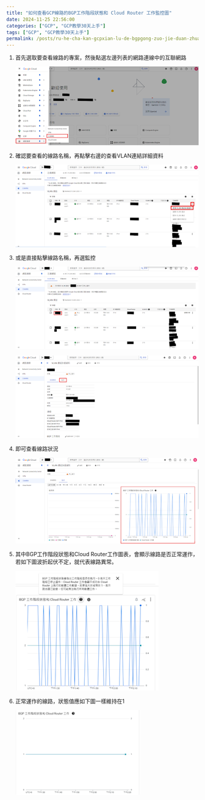 ```yaml
---
title: "如何查看GCP線路的BGP工作階段狀態和 Cloud Router 工作監控圖"
date: 2024-11-25 22:56:00
categories: ["GCP", "GCP教學30天上手"]
tags: ["GCP", "GCP教學30天上手"]
permalink: /posts/ru-he-cha-kan-gcpxian-lu-de-bgpgong-zuo-jie-duan-zhuang-tai-he-cloud-router-gong-zuo-jian-kong-tu/
---
```

1. 首先選取要查看線路的專案，然後點選左邊列表的網路連線中的互聯網路

   [![](/assets/images/image001.png)](https://blogger.googleusercontent.com/img/b/R29vZ2xl/AVvXsEj16XpR93qJSyFb7wil27jUkDly8TpyXxtDqtS4VY0F-9K5_q75VyIrokCXrfW30995GZ7465ZA9TsghAAfpdP8yRwzzfKQ7K7BY7jRKsZvVzAW0bkEunAFaikL_qrRmuF6vtdN68MgDpMzcbVdipxfeU4AzLcSwrN5DNup5ceRTC0Nt-scOcaFo0gALaI/s1585/image001.png)
2. 確認要查看的線路名稱，再點擊右邊的查看VLAN連結詳細資料

   [![](/assets/images/image003.png)](https://blogger.googleusercontent.com/img/b/R29vZ2xl/AVvXsEjy7rP28gbJAW76vsnn2DCDHSY53HtmzeOb3DujDwlrOg8Eww8ClDbGL8qobTVaKc6RVWdYwEcnIWSTPMN2QF2OaFN7eWTo0KNOSq7lP0VHuQgx7d2IDbMxt0mW0c1wf8oxHaoGBdiGZ8-Pj-nPkkVWrDQD8mlzGeQvMCo0Gbc5rCiXTnqFwb_a5o3Uc_Y/s1581/image003.png)
3. 或是直接點擊線路名稱，再選監控

   [![](/assets/images/image005.png)](https://blogger.googleusercontent.com/img/b/R29vZ2xl/AVvXsEivEXRgYK3Sh4WHRW-OHMVswUOhugj8OJWNeC6iYSmBzQ__LtS-qS1SHmbjJqSkaPZtY8_V_HnidqHACx4dk2iY3kZkopRZEmO-mWbN6E1o-uhfur-Fdfsaq-tOGdlYf5bsvmiZRlYqfquJrnMHT_M6iyl5EHN-V7j6GvhxdK0C2OA-J2-rLTRcCkv_-8M/s1580/image005.png)

   [![](/assets/images/image007.png)](https://blogger.googleusercontent.com/img/b/R29vZ2xl/AVvXsEh-QPoaq_RjM2o6fJf1liALFUAifTldX42EyFj2s6tB7xJA_FzACE7D6q4mgQLBU38_KcTxf7RmXvBOGyAgNPUE4hlXNOmtdrsjkejgvgYlx0CCgFUYTh_IlMWSLvZ1Y4kr_xzTgooshyphenhyphenxkgCZGuvkSkPl7ynzd38pdBkkrcdtAP0lOXKDAjENr67tZp1g/s1594/image007.png)
4. 即可查看線路狀況

   [![](/assets/images/image009.png)](https://blogger.googleusercontent.com/img/b/R29vZ2xl/AVvXsEjpBAmhdAXz6OXmYxXnG4Msvrpv42KXenqXxEiiySY6CYEMbBPATuAeNOyWdJ7OPwr-GmYhdUdAMgwSq7pLT4bbuLYnaWsOt6d-EA9g_aa7VGdI0e3SgM9M2a_IhPxBoNpFDD3kj2GfwlkQAv5Egcaes9FliR6g4BFTJEmAlqfRPJThcoAhKq53x2hPt2c/s1591/image009.png)
5. 其中BGP工作階段狀態和Cloud Router工作圖表，會顯示線路是否正常運作，若如下圖波折起伏不定，就代表線路異常。

   [![](/assets/images/image011.png)](https://blogger.googleusercontent.com/img/b/R29vZ2xl/AVvXsEgrW5BJlTQgktNRKJW33L8KB3ehX3geI3ljsrwke3r92nl2zXqFzBEeDvVj3dlHUccRnO6GT1-d662XKLC0itgws9iZ0dUNItuTkm4_VNHogaejiEtyrcDoUyFvogUfGQMOTCBS1yK_WcHn8K6RFIfdY8EFZvS8Vwk2Tf_NFp_y8Pk-CB_IVwXlSAoJ024/s653/image011.png)
6. 正常運作的線路，狀態值應如下圖一樣維持在1

   [![](/assets/images/image013.png)](https://blogger.googleusercontent.com/img/b/R29vZ2xl/AVvXsEhYjg09P-Rr5-HUggdONHXXtmRd3q8Eo15dGDiC9YNCdfviSUjXYYKAx-CxoRZ-tT_708E3Wv8lOh07M5QTOBjHDaxhh6RmBtqOs4yn6TptSyDxOfF8zhn5_ztIlCjkiwGkCct1eRNw-z8CT9YGNdxQBBv8Molhqjlblwayf-0mpxpti8x3_dXuHzrMQGc/s639/image013.png)